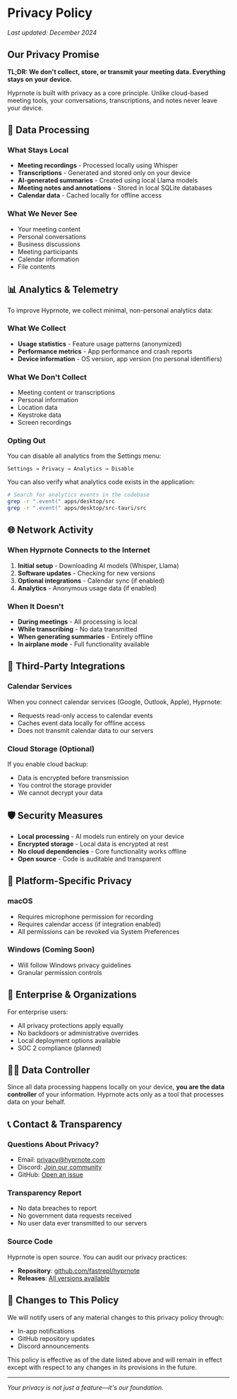 # Privacy Policy

*Last updated: December 2024*

## Our Privacy Promise

**TL;DR: We don't collect, store, or transmit your meeting data. Everything stays on your device.**

Hyprnote is built with privacy as a core principle. Unlike cloud-based meeting tools, your conversations, transcriptions, and notes never leave your device.

## 🔐 Data Processing

### What Stays Local
- **Meeting recordings** - Processed locally using Whisper
- **Transcriptions** - Generated and stored only on your device
- **AI-generated summaries** - Created using local Llama models
- **Meeting notes and annotations** - Stored in local SQLite databases
- **Calendar data** - Cached locally for offline access

### What We Never See
- Your meeting content
- Personal conversations
- Business discussions
- Meeting participants
- Calendar information
- File contents

## 📊 Analytics & Telemetry

To improve Hyprnote, we collect minimal, non-personal analytics data:

### What We Collect
- **Usage statistics** - Feature usage patterns (anonymized)
- **Performance metrics** - App performance and crash reports
- **Device information** - OS version, app version (no personal identifiers)

### What We Don't Collect
- Meeting content or transcriptions
- Personal information
- Location data
- Keystroke data
- Screen recordings

### Opting Out

You can disable all analytics from the Settings menu:

```
Settings → Privacy → Analytics → Disable
```

You can also verify what analytics code exists in the application:

```bash
# Search for analytics events in the codebase
grep -r ".event(" apps/desktop/src
grep -r ".event(" apps/desktop/src-tauri/src
```

## 🌐 Network Activity

### When Hyprnote Connects to the Internet

1. **Initial setup** - Downloading AI models (Whisper, Llama)
2. **Software updates** - Checking for new versions
3. **Optional integrations** - Calendar sync (if enabled)
4. **Analytics** - Anonymous usage data (if enabled)

### When It Doesn't

- **During meetings** - All processing is local
- **While transcribing** - No data transmitted
- **When generating summaries** - Entirely offline
- **In airplane mode** - Full functionality available

## 🔗 Third-Party Integrations

### Calendar Services
When you connect calendar services (Google, Outlook, Apple), Hyprnote:
- Requests read-only access to calendar events
- Caches event data locally for offline access
- Does not transmit calendar data to our servers

### Cloud Storage (Optional)
If you enable cloud backup:
- Data is encrypted before transmission
- You control the storage provider
- We cannot decrypt your data

## 🛡️ Security Measures

- **Local processing** - AI models run entirely on your device
- **Encrypted storage** - Local data is encrypted at rest
- **No cloud dependencies** - Core functionality works offline
- **Open source** - Code is auditable and transparent

## 📱 Platform-Specific Privacy

### macOS
- Requires microphone permission for recording
- Requires calendar access (if integration enabled)
- All permissions can be revoked via System Preferences

### Windows (Coming Soon)
- Will follow Windows privacy guidelines
- Granular permission controls

## 🏢 Enterprise & Organizations

For enterprise users:
- All privacy protections apply equally
- No backdoors or administrative overrides
- Local deployment options available
- SOC 2 compliance (planned)

## 👨‍💼 Data Controller

Since all data processing happens locally on your device, **you are the data controller** of your information. Hyprnote acts only as a tool that processes data on your behalf.

## 📞 Contact & Transparency

### Questions About Privacy?
- Email: privacy@hyprnote.com
- Discord: [Join our community](https://hyprnote.com/discord)
- GitHub: [Open an issue](https://github.com/fastrepl/hyprnote/issues)

### Transparency Report
- No data breaches to report
- No government data requests received
- No user data ever transmitted to our servers

### Source Code
Hyprnote is open source. You can audit our privacy practices:
- **Repository**: [github.com/fastrepl/hyprnote](https://github.com/fastrepl/hyprnote)
- **Releases**: [All versions available](https://github.com/fastrepl/hyprnote/releases)

## 📝 Changes to This Policy

We will notify users of any material changes to this privacy policy through:
- In-app notifications
- GitHub repository updates
- Discord announcements

This policy is effective as of the date listed above and will remain in effect except with respect to any changes in its provisions in the future.

---

*Your privacy is not just a feature—it's our foundation.*